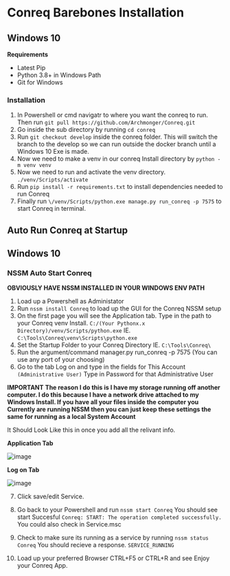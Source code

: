 # Conreq Barebones Installation #

## Windows 10 ##

**Requirements**

- Latest Pip
- Python 3.8+ in Windows Path
- Git for Windows

### Installation ###

1. In Powershell or cmd navigatr to where you want the conreq to run. Then run `git pull https://github.com/Archmonger/Conreq.git`
2. Go inside the sub directory by running `cd conreq` 
3. Run `git checkout develop` inside the conreq folder. This will switch the branch to the develop so we can run outside the docker branch until a Windows 10 Exe is made.
4. Now we need to make a venv in our conreq Install directory by `python -m venv venv`
5. Now we need to run and activate the venv directory.
`./venv/Scripts/activate`
6. Run `pip install -r requirements.txt` to install dependencies needed to run Conreq
7. Finally run `\/venv/Scripts/python.exe manage.py run_conreq -p 7575` to start Conreq in terminal.

## Auto Run Conreq at Startup ##

## Windows 10 ##

### NSSM Auto Start Conreq ###

**OBVIOUSLY HAVE NSSM INSTALLED IN YOUR WINDOWS ENV PATH**

1. Load up a Powershell as Administator
2. Run `nssm install Conreq` to load up the GUI for the Conreq NSSM setup
3. On the first page you will see the Application tab. Type in the path to your Conreq venv Install.
 `C:/(Your Pythonx.x Directory)/venv/Scripts/python.exe`
IE. `C:\Tools\Conreq\venv\Scripts\python.exe`
4. Set the Startup Folder to your Conreq Directory
IE. `C:\Tools\Conreq\`
5. Run the argument/command manager.py run_conreq -p 7575 (You can use any port of your choosing)
6. Go to the tab Log on and type in the fields for This Account `(Administrative User)`
Type in Password for that Administrative User

**IMPORTANT**
**The reason I do this is I have my storage running off another computer. I do this because I have a network drive attached to my Windows Install. If you have all your files inside the computer you Currently are running NSSM then you can just keep these settings the same for running as a local System Account**

It Should Look Like this in once you add all the relivant info.

**Application Tab**

![image](https://i.imgur.com/ht9eQuD.png)

**Log on Tab**

![image](https://i.imgur.com/CE5piYo.png)


7. Click save/edit Service.
8. Go back to your Powershell and run `nssm start Conreq` You should see start Succesful `Conreq: START: The operation completed successfully.
`
You could also check in Service.msc

9. Check to make sure its running as a service by running `nssm status Conreq`
You should recieve a response. `SERVICE_RUNNING`
10. Load up your preferred Browser CTRL+F5 or CTRL+R and see Enjoy your Conreq App.
